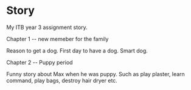 # Story
My ITB year 3 assignment story.

Chapter 1 -- new memeber for the family

Reason to get a dog. First day to have a dog. Smart dog.

Chapter 2 -- Puppy period

Funny story about Max when he was puppy. Such as play plaster, learn command, play bags, destroy hair dryer etc.
